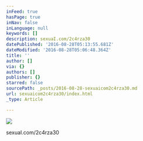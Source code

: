 ```yaml
---
inFeed: true
hasPage: true
inNav: false
inLanguage: null
keywords: []
description: sexuaI.com/2c4rza30
datePublished: '2016-08-28T05:13:55.681Z'
dateModified: '2016-08-28T05:06:48.364Z'
title: ''
author: []
via: {}
authors: []
publisher: {}
starred: false
sourcePath: _posts/2016-08-28-sexuaicom2c4rza30.md
url: sexuaicom2c4rza30/index.html
_type: Article

---
```

![](https://the-grid-user-content.s3-us-west-2.amazonaws.com/22c6b412-7604-476f-b99f-b53b305d0690.jpg)

sexuaI.com/2c4rza30